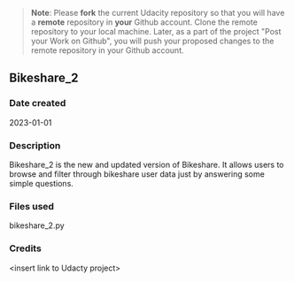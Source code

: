 >**Note**: Please **fork** the current Udacity repository so that you will have a **remote** repository in **your** Github account. Clone the remote repository to your local machine. Later, as a part of the project "Post your Work on Github", you will push your proposed changes to the remote repository in your Github account.

## Bikeshare_2

### Date created

2023-01-01

### Description

Bikeshare_2 is the new and updated version of Bikeshare. It allows users to browse and filter through bikeshare user data just by answering some simple questions. 

### Files used

bikeshare_2.py

### Credits

<insert link to Udacty project\> 

